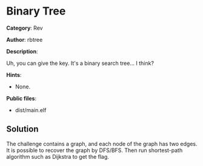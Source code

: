 # Binary Tree

**Category**: Rev

**Author**: rbtree

**Description**: 

Uh, you can give the key. It's a binary search tree... I think?

**Hints**:

 * None.

**Public files**: 

 * dist/main.elf

## Solution

The challenge contains a graph, and each node of the graph has two edges.
It is possible to recover the graph by DFS/BFS. Then run shortest-path algorithm
such as Dijkstra to get the flag.